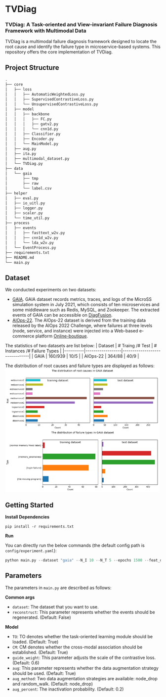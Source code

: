 # TVDiag

### TVDiag: A Task-oriented and View-invariant Failure Diagnosis Framework with Multimodal Data

TVDiag is a multimodal failure diagnosis framework designed to locate the root cause and identify the failure type in microservice-based systems. This repository offers the core implementation of TVDiag.


## Project Structure
```
.
├── core
│   ├── loss
│   │   ├── AutomaticWeightedLoss.py
│   │   ├── SupervisedContrastiveLoss.py
│   │   └── UnsupervisedContrastiveLoss.py
│   ├── model
│   │   ├── backbone
│   │   │   ├── FC.py
│   │   │   ├── gatv2.py
│   │   │   └── cnn1d.py
│   │   ├── Classifier.py
│   │   ├── Encoder.py
│   │   └── MainModel.py
│   ├── aug.py
│   ├── ita.py
│   ├── multimodal_dataset.py
│   └── TVDiag.py
├── data
│   └── gaia
│       ├── tmp
│       ├── raw
│       └── label.csv
├── helper
│   ├── eval.py
│   ├── io_uitl.py
│   ├── logger.py
│   ├── scaler.py
│   └── time_util.py
├── process
│   ├── events
│   │   ├── fasttext_w2v.py
│   │   ├── cnn1d_w2v.py
│   │   └── lda_w2v.py
│   └── EventProcess.py
├── requirements.txt
├── README.md
└── main.py

```

## Dataset
We conducted experiments on two datasets:
- [GAIA](https://github.com/CloudWise-OpenSource/GAIA-DataSet). GAIA dataset records metrics, traces, and logs of the MicroSS simulation system in July 2021, which consists of ten microservices and some middleware such as Redis, MySQL, and Zookeeper. The extracted events of GAIA can be accessible on [DiagFusion](https://arxiv.org/abs/2302.10512).
- [AIOps-22](https://competition.aiops-challenge.com). The AIOps-22 dataset is derived from the training data released by the AIOps 2022 Challenge, where failures at three levels (node, service, and instance) were injected into a Web-based e-commerce platform [Online-boutique](https://github.com/GoogleCloudPlatform/microservices-demo).

The statistics of two datasets are list below:
| Dataset  | # Traing /# Test | # Instances /# Failure Types |
|----------|------------------|-------------------------------|
| GAIA     | 160/939            | 10/5                          |
| AIOps-22 | 364/88            | 40/9                          |

The distribution of root causes and failure types are displayed as follows:
<br>
<img src="imgs/rc_dist.png" width = "500" height = "200" alt="" align=center /><img src="imgs/ft_dist.png" width = "500" height = "200" alt="" align=center />


## Getting Started


<B>Install Dependencies</B>
```
pip install -r requirements.txt
```

<B>Run</B>

You can directly run the below commands (the default config path is `config/experiment.yaml`):
``` python
python main.py --dataset "gaia" --N_I 10 --N_T 5 --epochs 1500 --feat_drop 0.5 --attn_drop 0.5
```

## Parameters

The parameters in `main.py` are described as follows:

<B>Common args</B>
- `dataset`: The dataset that you want to use.
- `reconstruct`: This parameter represents whether the events should be regenerated. (Default: False)

<B>Model</B>
- `TO`: TO denotes whether the task-oriented learning module should be loaded. (Default: True)
- `CM`: CM denotes whether the cross-modal association should be established. (Default: True)
- `guide_weight`: This parameter adjusts the scale of the contrastive loss. (Default: 0.6)
- `aug`: This parameter represents whether the data augmentation strategy should be used. (Default: True)
- `aug_method`: Two data augmentation strategies are available: node_drop and random_walk. (Default: node_drop)
- `aug_percent`:  The inactivation probability. (Default: 0.2)

